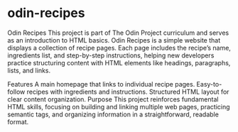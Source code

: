 # odin-recipes

Odin Recipes
This project is part of The Odin Project curriculum and serves as an introduction to HTML basics. Odin Recipes is a simple website that displays a collection of recipe pages. Each page includes the recipe’s name, ingredients list, and step-by-step instructions, helping new developers practice structuring content with HTML elements like headings, paragraphs, lists, and links.

Features
A main homepage that links to individual recipe pages.
Easy-to-follow recipes with ingredients and instructions.
Structured HTML layout for clear content organization.
Purpose
This project reinforces fundamental HTML skills, focusing on building and linking multiple web pages, practicing semantic tags, and organizing information in a straightforward, readable format.
